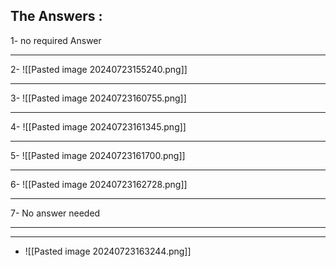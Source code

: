 


## The Answers :

1- no required Answer

---
2- ![[Pasted image 20240723155240.png]]

---
3- ![[Pasted image 20240723160755.png]]

---
4- ![[Pasted image 20240723161345.png]]

---
5- ![[Pasted image 20240723161700.png]]

---
 6- ![[Pasted image 20240723162728.png]]

---
7- No answer needed


---
---

- ![[Pasted image 20240723163244.png]]